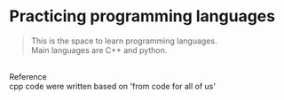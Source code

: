 # Practicing programming languages
> This is the space to learn programming languages. <br />
Main languages are C++ and python. <br />
<br />
Reference <br />
cpp code were written based on 'from code for all of us'
